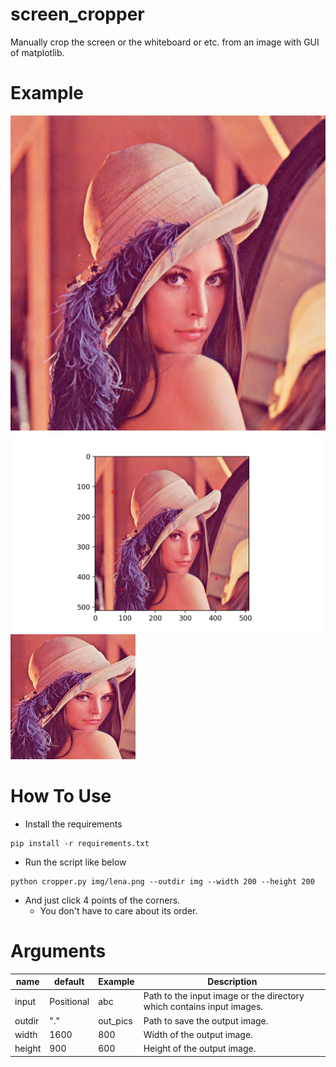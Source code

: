 # screen_cropper
Manually crop the screen or the whiteboard or etc. from an image with GUI of matplotlib.

# Example
![INPUT](https://raw.githubusercontent.com/tand826/screen_cropper/master/img/lena.png)
![CROPPING](https://raw.githubusercontent.com/tand826/screen_cropper/master/img/cropping.png)
![OUTPUT](https://raw.githubusercontent.com/tand826/screen_cropper/master/img/lena_cropped.png)

# How To Use

- Install the requirements

```python: Installation
pip install -r requirements.txt
```

- Run the script like below

```python: Run
python cropper.py img/lena.png --outdir img --width 200 --height 200
```

- And just click 4 points of the corners.
    - You don't have to care about its order.

# Arguments
| name   | default    | Example  | Description  |
| ----   | ----       | ----     | ---- |
| input  | Positional | abc      | Path to the input image or the directory which contains input images.  |
| outdir | "."        | out_pics | Path to save the output image.  |
| width  | 1600       | 800      | Width of the output image.  |
| height | 900        | 600      | Height of the output image.  |

